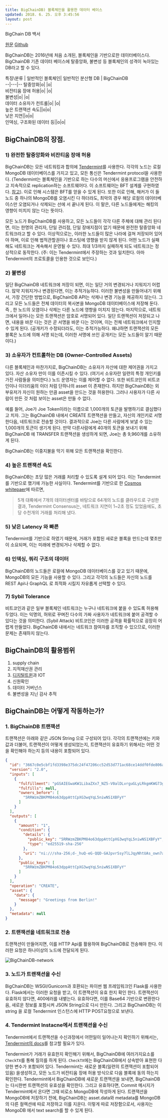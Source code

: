 ```yaml
---
title: BigChainDB) 블록체인을 활용한 데이터 베이스
updated: 2018. 6. 25. 오후 3:45:56
layout: post
---
```


BigChain DB 백서

[원문](https://www.bigchaindb.com/whitepaper/bigchaindb-whitepaper.pdf)
[Github](https://github.com/bigchaindb/bigchaindb)

BigChainDB는 2016년에 처음 소개된, 블록체인을 기반으로한 데이터베이스다. BigChainDB 기존 데이터 베이스에 탈중앙화, 불변성 등 블록체인의 성격이 녹아있는 DB라고 할 수 있다.


특징\분류 | 일반적인 블록체인| 일반적인 분산형 DB | BigChainDB  
--|---|--
탈중앙화|o| |o|  
비잔티움 장애 허용|o| |o|  
불변성|o| |o|  
데이터 소유자가 컨트롤|o| |o|  
높은 트랜잭션 속도||o|o|  
낮은 지연||o|o|    
인덱싱, 구조화된 데이터 등||o|o|    

## BigChainDB의 장점.

### 1) 완전한 탈중앙화와 비잔티움 장애 허용

BigChainDB는 모든 네트워킹과 합의에 [Tendermint](https://Tendermint.com/)를 사용한다. 각각의 노드는 로컬 MongoDB 데이터베이스를 가지고 있고, 모든 통신은 Tendermint protocol을 사용한다. (Tendermint는 블록체인을 기반으로 하는 다수의 머신에서 응용프로그램을 안전하고 지속적으로 replication하는 소프트웨어다. 이 소프트웨어는 BFT 설계를 구현하였다. [참고](https://Tendermint.readthedocs.io/en/master/introduction.html)). 이로 인해 시스템은 BFT를 얻을 수 있게 된다. 또한 이로 인해, 해커가 이 들 노드 중 하나의 MongoDB를 오염시킨 다 하더라도, 최악의 경우 해당 로컬의 데이터베이스만 오염되거나 삭제되는 선에 서 끝나게 된다. 이 말은, 다른 노드들에게는 해킹의 영향이 미치지 않는 다는 뜻이다.

모든 노드가 BigChainDB를 사용하고, 모든 노드들이 각각 다른 주체에 대해 관리 된다면, 이는 한명의 관리자, 단일 관리점, 단일 장애지점이 없기 때문에 완전한 탈중앙화 네트워크라고 할 수 있다. 이상적으로는, 이러한 노드들이 많은 나라에 걸쳐 저장되어 있어야 하며, 이로 인해 법적관할권이나 호스팅에 영향을 받지 않게 된다. 어떤 노드가 실패해도 네트워크는 계속해서 운영될 수 있다. 최대 1/3까지 실패하게 되도 네트워크는 정상적으로 동작한다. (주: 이는 Tendermint에서 주장하는 것과 일치한다. 아마 Tendermint의 프로토콜을 인용한 것으로 보인다.)

### 2) 불변성

일단 BigChainDB 네트워크에 저장이 되면, 이는 일단 거의 변경되거나 지워지기 어렵다. 많약 지워지거나 변경된다면, 이는 추적가능하다. 이러한 불변성을 만들어내기 위해서, 가장 간단한 방법으로, BigChainDB API는 삭제나 변경 기능을 제공하지 않는다. 그리고 모든 노드들은 전체 데이터의 복사본을 MongoDB 데이터베이스에 저장해 둔다. 즉 , 한 노드의 오염이나 삭제는 다른 노드에 영향을 미치지 않는다. 마지막으로, 네트워크에서 일어나는 모든 트랜잭션은 암호로 서명되어 있다. 일단 트랜잭션이 저장되고 나면, 내용을 바꾼 다는 것은 곧 서명을 바꾼 다는 것이며, 이는 전체 네트워크에서 인지할 수 있게 된다. (공개키가 수정되더라도, 이는 추적가능하다. 왜냐하면 트랜잭션의 모든 블록은 노드에 의해 서명 되는데, 이러한 서명에 쓰인 공개키는 모든 노드들이 알기 때문이다.)

### 3) 소유자가 컨트롤하는 DB (Owner-Controlled Assets)

다른 블록체인과 마찬가지로, BigChainDB는 소유자가 자산에 대한 제어권을 가지고 있다. 자산 소유자 만이 이를 이존시킬 수 있다. (여기서 소유자란 일련의 특정 개인키를 가진 사람들을 의미한다.) 노드 운영자는 이를 제어할 수 없다. 또한 비트코인의 비트코인이나 이더리움의 이더 처럼 단하나의 asset 이 존재한다. 하지만 BigChainDB는 외부유저가 자신이 원하는 만큼 asset을 만드는 것을 허용한다. 그러나 사용자가 다른 사람이 만든 것 처럼 보이는 asset은 만들 수 없다.

예를 들어, Joe가 Joe Token이라는 이름으로 1,000개의 토큰을 발행하기로 결심했다고 치자. 그는 BigChainDB 내에서 CREATE 트랜잭션을 만들고, 자신의 개인키로 서명한다음, 네트워크로 전송할 것이다. 결과적으로 Joe는 다른 사람에게 보낼 수 있는 1,000개의 토큰이 생기게 된다. 만약 다른사람에게 40개의 토큰을 보내기 위해 BigChainDB 에 TRANSFER 트랜잭션을 생성하게 되면, Joe는 총 9,960개를 소유하게 된다.

BigChainDB는 이중지불을 막기 위해 모든 트랜잭션을 확인한다.


### 4) 높은 트랜잭션 속도

BigChainDB는 초당 많은 거래를 처리할 수 있도록 설계 되어 있다. 이는 Tendermint를 기반으로 했기에 가능한 사실이다. Tendermint를 기반으로 한 [Cosmos whitepaer](https://cosmos.network/resources/whitepaper)에 따르면,

> 5개 대륙에서 7개의 데이터센터를 바탕으로 64개의 노드를 클라우드로 구성한 결과, Tendermint Consensus는, 네트워크 지연이 1~2초 정도 있었음에도, 초당 수천개의 거래를 처리해 냈다.


### 5) 낮은 Latency 와 빠른

Tendermint를 기반으로 하였기 때문에, 거래가 포함된 새로운 블록을 만드는데 몇초만이 소요되며, 이는 미래에 변경되거나 삭제할 수 없다.

### 6) 인덱싱, 쿼리 구조의 데이터

BigChainDB의 노드들은 로컬에 MongoDB 데이터베이스를 갖고 있기 때문에, MongoDB의 모든 기능을 사용할 수 있다. 그리고 각각의 노드들은 자신의 노드를 REST Api나 GraphQL 로 최적화 시킬지 자유롭게 선택할 수 있다.

### 7) Sybil Tolerance

비트코인과 같은 일부 블록체인 네트워크는 누구나 네트워크에 붙을 수 있도록 허용해 두었다. 이는 익명의, 허위로 꾸며진 다수의 가짜 사용자가 네트워크에 붙어 공격할 수 있다는 것을 의미한다. (Sybil Attack) 비트코인은 이러한 공격을 확률적으로 굉장히 어렵게 만들었다. BigChainDB 내에서는 네트워크 참여자를 조직할 수 있으므로, 이러한 문제는 존재하지 않는다.


## BigChainDB의 활용범위

1. supply chain
2. 지적재산권 관리
3. [디지털트윈](http://www.itworld.co.kr/news/108997)과 IOT
4. 신원확인
5. 데이터 거버넌스
6. 불변성을 지닌 감사 추적


## BigChainDB는 어떻게 작동하는가?

### 1. BigChainDB 트랜잭션

트랜잭션은 아래와 같은 JSON String 으로 구성되어 있다. 각각의 트랜잭션에는 키와 값과 더불어, 트랜잭션이 어떻게 생성되었는지, 트랜잭션이 유효하기 위해서는 어떤 것을 확인해야 하는지 등의 내용이 포함되어 있다.  

~~~ json
{
  "id": "3667c0e5cbf1fd3398e375dc24f47206cc52d53d771ac68ce14ddf0fde806a1c",
  "version": "2.0",
  "inputs": [
    {
      "fulfillment": "pGSAIEGwaKW1LibaZXx7_NZ5-V0alDLvrguGLyLRkgmKWG73gUBJ2Wpnab0Y-4i-kSGFa_VxxYCcctpT8D6s4uTGOOF-hVR2VbbxS35NiDrwUJXYCHSH2IALYUUZ6529Qbe2g4G",
      "fulfills": null,
      "owners_before": [
        "5RRWzmZBKPM84o63dppAttCpXG3wqYqL5niwNS1XBFyY"
      ]
    }
  ],
  "outputs": [
    {
      "amount": "1",
      "condition": {
        "details": {
          "public_key": "5RRWzmZBKPM84o63dppAttCpXG3wqYqL5niwNS1XBFyY",
          "type": "ed25519-sha-256"
        },
        "uri": "ni:///sha-256;d-_huQ-eG-QQD-GAJpvrSsy7lLJqyNhtUAs_own7aTY?fpt=ed25519-sha-256&cost=131072"
      },
      "public_keys": [
        "5RRWzmZBKPM84o63dppAttCpXG3wqYqL5niwNS1XBFyY"
      ]
    }
  ],
  "operation": "CREATE",
  "asset": {
    "data": {
      "message": "Greetings from Berlin!"
    }
  },
  "metadata": null
}
~~~

### 2. 트랜잭션을 네트워크로 전송

트랜잭션이 만들어지면, 이를 HTTP Api를 활용하여 BigChainDB로 전송해야 한다. 이러한 요청은 하나이상의 노드에 전달되게 된다.

![BigChainDB-network](/images/2018/06/bigchaindb-network.png)


### 3. 노드가 트랜잭션을 수신

BigChainDB는 WSGI/Gunicorn과 호환되는 파이썬 웹 프레임워크인 Flask를 사용한다. Flask에서는 이러한 요청을 받고, 이 트랜잭션이 유효 한지 확인 한다. 트랜잭션이 유효하지 않다면, 400에러를 내뱉는다. 유효하다면, 이를 Base64 기반으로 변환한다음, 새로운 정보를 포함시켜 JSON String으로 다시 만든다. 그리고 BigChainDB는 이 string 을 로컬 Tendermint 인스턴스에 HTTP POST요청으로 보낸다.

### 4. Tendermint Instacne에서 트랜잭션을 수신

Tendermint에서 트랜잭션을 수신과정에서 어떤일이 일어나는지 확인하기 위해서는, [Tendermint의 docs](http://Tendermint.readthedocs.io/projects/tools/en/master/using-tendermint.html#broadcast-api)를 참고할 필요가 있다.

Tendermint가 거래가 유효한지 확인해기 위해서, BigChainDB에 여러가지요소를 `CheckTX`를 통해 질의를 하게 된다. `CheckTX`에는 BigChainDB에서 상속받아 표현한 다양한 변수가 포함되어 있다. Tendermint는 새로운 블록(일련의 트랜잭션이 포함되어 있음) 을생성하고, 모든 노드가 비잔티움 장애 허용 방식으로 다음 블록에 동의 하는지 확인한다. Tendermint에서  BigChainDB에 새로운 트랜잭션을 보내면, BigChainDB는 다시한번 트랜잭션의 유효성을 확인한다. 그리고 유효하다면, Commit 메시지가 Tendermint에서 온다면 그때 비로소 MongoDB에 작성하게 된다. 트랜잭션을 MongoDB에 저장하기 전에, BigChainDB는 asset.data와 metadata를 MongoDB의 다른 컬렉션에 따로 저장하고 이를 지운다. 이렇게 따로 저장함으로서, 사용자는 MongoDB 에서 text search를 할 수 있게 된다.
